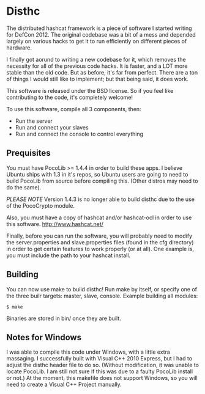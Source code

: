 # Disthc

The distributed hashcat framework is a piece of software I started writing for DefCon 2012. The original codebase was a bit of a mess and depended largely on various hacks to get it to run efficiently on different pieces of hardware.

I finally got aorund to writing a new codebase for it, which removes the necessity for all of the previous code hacks. It is faster, and a LOT more stable than the old code. But as before, it's far from perfect. There are a ton of things I would still like to implement; but that being said, it does work.

This software is released under the BSD license. So if you feel like contributing to the code, it's completely welcome!

To use this software, compile all 3 components, then:
* Run the server
* Run and connect your slaves
* Run and connect the console to control everything

## Prequisites

You must have PocoLib >= 1.4.4 in order to build these apps.  I believe Ubuntu ships with 1.3 in it's repos, so Ubuntu users are going to
need to build PocoLib from source before compiling this. (Other distros may need to do the same).

*PLEASE NOTE* Version 1.4.3 is no longer able to build disthc due to the use of the PocoCrypto module.

Also, you must have a copy of hashcat and/or hashcat-ocl in order to use this software.  http://www.hashcat.net/

Finally, before you can run the software, you will probably need to modify the server.properties and slave.properties files (found in the cfg directory) in order to get certain features to work properly (or at all). One example is, you must include the path to your hashcat install.

## Building

You can now use make to build disthc! Run make by itself, or specify one of the three builr targets: master, slave, console.
Example building all modules:

```
$ make
```

Binaries are stored in bin/ once they are built. 

## Notes for Windows

I was able to compile this code under Windows, with a little extra massaging. I successfully built with Visual C++ 2010 Express, but I had to adjust the disthc header file to do so. (Without modification, it was unable to locate PocoLib. I am still not sure if this was due to a faulty PocoLib install or not.) At the moment, this makefile does not support Windows, so you will need to create a Visual C++ Project manually.
